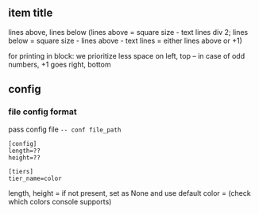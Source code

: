 ## item title

lines above, lines below (lines above = square size -  text lines div 2; 
lines below = square size - lines above - text lines = either lines above or +1)

for printing in block:
we prioritize less space on left, top – in case of odd numbers, +1 goes right, bottom

## config
### file config format

pass config file
`-- conf file_path`

```
[config]
length=??
height=??

[tiers]
tier_name=color
```

length, height = if not present, set as None and use default
color = (check which colors console supports)
